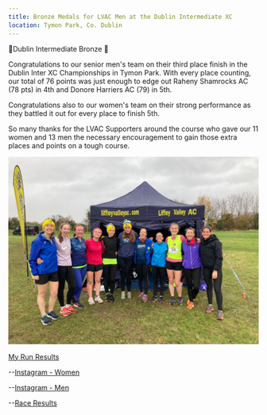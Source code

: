 ```yaml
---
title: Bronze Medals for LVAC Men at the Dublin Intermediate XC
location: Tymon Park, Co. Dublin
---
```


🥉Dublin Intermediate Bronze 🥉

Congratulations to our senior men's team on their third place finish in the Dublin Inter XC Championships in Tymon Park. With every place counting, our total of 76 points was just enough to edge out Raheny Shamrocks AC (78 pts) in 4th and Donore Harriers AC (79) in 5th.

Congratulations also to our women's team on their strong performance as they battled it out for every place to finish 5th.

So many thanks for the LVAC Supporters around the course who gave our 11 women and 13 men the necessary encouragement to gain those extra places and points on a tough course.

<img src="/assets/images/races/2023/dublin-inter-xc/Women-Group.jpeg" class="img-fluid" alt="Women's Team">


<a href="https://www.myrunresults.com/events/dublin_juvenile_xc_league_1_and_intermediate_xc_championships_2023/4913/results" target="_blank" rel="noopener noreferrer">My Run Results</a>

--<a href="https://www.instagram.com/p/CzQgiacMwdR/?img_index=4" target="_blank" rel="noopener noreferrer">Instagram - Women</a>

--<a href="https://www.instagram.com/p/CzQga-MMXDI/?img_index=1" target="_blank" rel="noopener noreferrer">Instagram - Men</a>

--<a href="/races/2023-11-04-leinster-senior/" target="_blank" rel="noopener noreferrer">Race Results</a>
